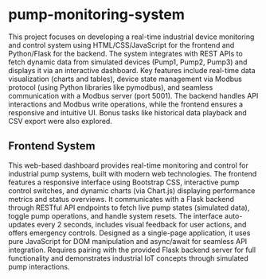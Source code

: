 # pump-monitoring-system
This project focuses on developing a real-time industrial device monitoring and control system using HTML/CSS/JavaScript for the frontend and Python/Flask for the backend. The system integrates with REST APIs to fetch dynamic data from simulated devices (Pump1, Pump2, Pump3) and displays it via an interactive dashboard. Key features include real-time data visualization (charts and tables), device state management via Modbus protocol (using Python libraries like pymodbus), and seamless communication with a Modbus server (port 5001). The backend handles API interactions and Modbus write operations, while the frontend ensures a responsive and intuitive UI. Bonus tasks like historical data playback and CSV export were also explored.
## Frontend System 
This web-based dashboard provides real-time monitoring and control for industrial pump systems, built with modern web technologies. The frontend features a responsive interface using Bootstrap CSS, interactive pump control switches, and dynamic charts (via Chart.js) displaying performance metrics and status overviews. It communicates with a Flask backend through RESTful API endpoints to fetch live pump states (simulated data), toggle pump operations, and handle system resets. The interface auto-updates every 2 seconds, includes visual feedback for user actions, and offers emergency controls. Designed as a single-page application, it uses pure JavaScript for DOM manipulation and async/await for seamless API integration. Requires pairing with the provided Flask backend server for full functionality and demonstrates industrial IoT concepts through simulated pump interactions.
